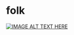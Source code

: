 # folk

[![IMAGE ALT TEXT HERE](https://img.youtube.com/vi/cyt-v4Lss8o/0.jpg)](https://www.youtube.com/watch?v=cyt-v4Lss8o)
